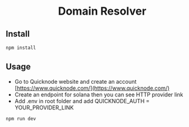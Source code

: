 <h1 align="center">Domain Resolver</h1>

## Install

```sh
npm install
```

## Usage

-  Go to Quicknode website and create an account [https://www.quicknode.com/](https://www.quicknode.com/)
-  Create an endpoint for solana then you can see HTTP provider link
-  Add .env in root folder and add QUICKNODE_AUTH = YOUR_PROVIDER_LINK

```sh
npm run dev
```
